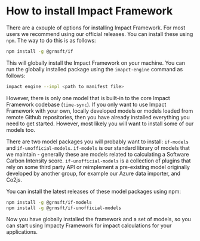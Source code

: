 # How to install Impact Framework

There are a cxouple of options for installing Impact Framework. For most users we recommend using our official releases. You can install these using `npm`. The way to do this is as follows:

```sh
npm install -g @grnsft/if
```

This will globally install the Impact Framework on your machine. You can run the globally installed package using the `imapct-engine` command as follows:

```sh
impact engine --impl <path to manifest file> 
```

However, there is only one model that is built-in to the core Impact Framework codebase (`time-sync`). If you only want to use Impact Framework with your own, locally developed models or models loaded from remote Github repositories, then you have already installed everything you need to get started. However, most likely you will want to install some of our models too.

There are two model packages you will probably want to install: `if-models` and `if-unofficial-models`. 
`if-models` is our standard library of models that we maintain - generally these are models related to calculating a Software Carbon Intensity score.
`if-unofficial-models` is a collection of plugins that rely on some third party API or reimplement a pre-existing model originally developed by another group, for example our Azure data importer, and Co2js.

You can install the latest releases of these model packages using npm:

```sh
npm install -g @grnsft/if-models
npm install -g @grnsft/if-unofficial-models
```

Now you have globally installed the framework and a set of models, so you can start using Impacty Framework for impact calculations for your applications.
